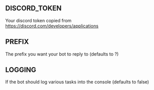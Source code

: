 ## DISCORD_TOKEN
Your discord token copied from https://discord.com/developers/applications

## PREFIX
The prefix you want your bot to reply to (defaults to ?)

## LOGGING
If the bot should log various tasks into the console (defaults to false)